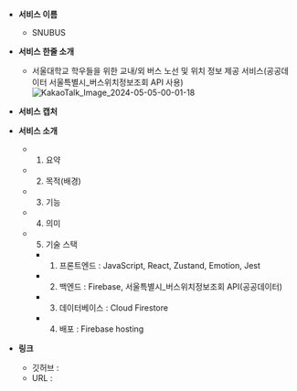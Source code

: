 - **서비스 이름**

  - SNUBUS

- **서비스 한줄 소개**

  - 서울대학교 학우들을 위한 교내/외 버스 노선 및 위치 정보 제공 서비스(공공데이터 서울특별시\_버스위치정보조회 API 사용)
    ![KakaoTalk_Image_2024-05-05-00-01-18](https://github.com/hoooooojjjj/SNUBUS/assets/115417640/8f3802f9-7d6e-4e4d-9b01-4faeab7d2ade)

- **서비스 캡처**

- **서비스 소개**
  - 1. 요약
  - 2. 목적(배경)
  - 3. 기능
  - 4. 의미
  - 5. 기술 스택
    - 1. 프론트엔드 : JavaScript, React, Zustand, Emotion, Jest
    - 2. 백엔드 : Firebase, 서울특별시\_버스위치정보조회 API(공공데이터)
    - 3. 데이터베이스 : Cloud Firestore
    - 4. 배포 : Firebase hosting
- **링크**
  - 깃허브 :
  - URL :
